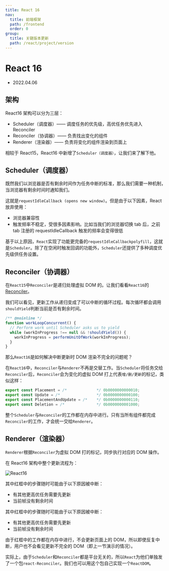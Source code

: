 ```yaml
---
title: React 16
nav:
  title: 前端框架
  path: /frontend
  order: 0
group:
  title: 关键版本更新
  path: /react/project/version
---
```


# React 16

- 2022.04.06

## 架构

React16 架构可以分为三层：

- Scheduler（调度器）—— 调度任务的优先级，高优任务优先进入 Reconciler
- Reconciler（协调器）—— 负责找出变化的组件
- Renderer（渲染器）—— 负责将变化的组件渲染到页面上

相较于 React15，React16 中新增了`Scheduler（调度器）`，让我们来了解下他。

## Scheduler（调度器）

既然我们以浏览器是否有剩余时间作为任务中断的标准，那么我们需要一种机制，当浏览器有剩余时间时通知我们。

这就是`requestIdleCallback (opens new window)`。但是由于以下因素，React 放弃使用：

- 浏览器兼容性
- 触发频率不稳定，受很多因素影响。比如当我们的浏览器切换 tab 后，之前 tab 注册的 requestIdleCallback 触发的频率会变得很低

基于以上原因，`React`实现了功能更完备的`requestIdleCallbackpolyfill`，这就是`Scheduler`。除了在空闲时触发回调的功能外，`Scheduler`还提供了多种调度优先级供任务设置。

## Reconciler（协调器）

在`React15`中`Reconciler`是递归处理虚拟 DOM 的。让我们看看`React16`的[Reconciler](https://github.com/facebook/react/blob/1fb18e22ae66fdb1dc127347e169e73948778e5a/packages/react-reconciler/src/ReactFiberWorkLoop.new.js#L1673)。

我们可以看见，更新工作从递归变成了可以中断的循环过程。每次循环都会调用`shouldYield`判断当前是否有剩余时间。

```js
/** @noinline */
function workLoopConcurrent() {
  // Perform work until Scheduler asks us to yield
  while (workInProgress !== null && !shouldYield()) {
    workInProgress = performUnitOfWork(workInProgress);
  }
}
```

那么`React16`是如何解决中断更新时 DOM 渲染不完全的问题呢？

在`React16`中，`Reconciler`与`Renderer`不再是交替工作。当`Scheduler`将任务交给`Reconciler`后，`Reconciler`会为变化的虚拟 DOM 打上代表`增/删/更新`的标记，类似这样：

```js
export const Placement = /*             */ 0b0000000000010;
export const Update = /*                */ 0b0000000000100;
export const PlacementAndUpdate = /*    */ 0b0000000000110;
export const Deletion = /*              */ 0b0000000001000;
```

整个`Scheduler`与`Reconciler`的工作都在内存中进行。只有当所有组件都完成`Reconciler`的工作，才会统一交给`Renderer`。

## Renderer（渲染器）

`Renderer`根据`Reconciler`为虚拟 DOM 打的标记，同步执行对应的 DOM 操作。

在 React16 架构中整个更新流程为：

![React16](https://react.iamkasong.com/img/process.png)

其中红框中的步骤随时可能由于以下原因被中断：

- 有其他更高优任务需要先更新
- 当前帧没有剩余时间

其中红框中的步骤随时可能由于以下原因被中断：

- 有其他更高优任务需要先更新
- 当前帧没有剩余时间

由于红框中的工作都在内存中进行，不会更新页面上的 DOM，所以即使反复中断，用户也不会看见更新不完全的 DOM（即上一节演示的情况）。

实际上，由于`Scheduler`和`Reconciler`都是平台无关的，所以`React`为他们单独发了一个包`react-Reconciler`。我们也可以用这个包自己实现一个`ReactDOM`。
